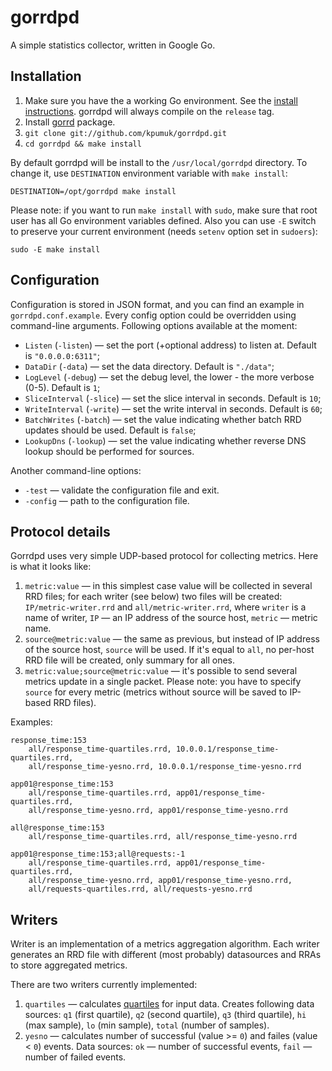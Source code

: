 # gorrdpd

A simple statistics collector, written in Google Go.

## Installation

1. Make sure you have the a working Go environment. See the [install instructions](http://golang.org/doc/install.html). gorrdpd will always compile on the `release` tag.
2. Install [gorrd](http://github.com/kpumuk/gorrd) package.
2. `git clone git://github.com/kpumuk/gorrdpd.git`
3. `cd gorrdpd && make install`

By default gorrdpd will be install to the `/usr/local/gorrdpd` directory. To change it, use `DESTINATION` environment variable with `make install`:

    DESTINATION=/opt/gorrdpd make install

Please note: if you want to run `make install` with `sudo`, make sure that root user has all Go environment variables defined. Also you can use `-E` switch to preserve your current environment (needs `setenv` option set in `sudoers`):

    sudo -E make install

## Configuration

Configuration is stored in JSON format, and you can find an example in `gorrdpd.conf.example`. Every config option could be overridden using command-line arguments. Following options available at the moment:

* `Listen` (`-listen`) — set the port (+optional address) to listen at. Default is `"0.0.0.0:6311"`;
* `DataDir` (`-data`) — set the data directory. Default is `"./data"`;
* `LogLevel` (`-debug`) — set the debug level, the lower - the more verbose (0-5). Default is `1`;
* `SliceInterval` (`-slice`) — set the slice interval in seconds. Default is `10`;
* `WriteInterval` (`-write`) — set the write interval in seconds. Default is `60`;
* `BatchWrites` (`-batch`) — set the value indicating whether batch RRD updates should be used. Default is `false`;
* `LookupDns` (`-lookup`) — set the value indicating whether reverse DNS lookup should be performed for sources.

Another command-line options:

* `-test` — validate the configuration file and exit.
* `-config` — path to the configuration file.

## Protocol details

Gorrdpd uses very simple UDP-based protocol for collecting metrics. Here is what it looks like:

1. `metric:value` — in this simplest case value will be collected in several RRD files; for each writer (see below) two files will be created: `IP/metric-writer.rrd` and `all/metric-writer.rrd`, where `writer` is a name of writer, `IP` — an IP address of the source host, `metric` — metric name.
2. `source@metric:value` — the same as previous, but instead of IP address of the source host, `source` will be used. If it's equal to `all`, no per-host RRD file will be created, only summary for all ones.
3. `metric:value;source@metric:value` — it's possible to send several metrics update in a single packet. Please note: you have to specify `source` for every metric (metrics without source will be saved to IP-based RRD files).

Examples:

    response_time:153
        all/response_time-quartiles.rrd, 10.0.0.1/response_time-quartiles.rrd,
        all/response_time-yesno.rrd, 10.0.0.1/response_time-yesno.rrd

    app01@response_time:153
        all/response_time-quartiles.rrd, app01/response_time-quartiles.rrd,
        all/response_time-yesno.rrd, app01/response_time-yesno.rrd

    all@response_time:153
        all/response_time-quartiles.rrd, all/response_time-yesno.rrd

    app01@response_time:153;all@requests:-1
        all/response_time-quartiles.rrd, app01/response_time-quartiles.rrd,
        all/response_time-yesno.rrd, app01/response_time-yesno.rrd,
        all/requests-quartiles.rrd, all/requests-yesno.rrd

## Writers

Writer is an implementation of a metrics aggregation algorithm. Each writer generates an RRD file with different (most probably) datasources and RRAs to store aggregated metrics.

There are two writers currently implemented:

1. `quartiles` — calculates [quartiles](http://en.wikipedia.org/wiki/Quartile) for input data. Creates following data sources: `q1` (first quartile), `q2` (second quartile), `q3` (third quartile), `hi` (max sample), `lo` (min sample), `total` (number of samples).
2. `yesno` — calculates number of successful (value >= `0`) and failes (value < `0`) events. Data sources: `ok` — number of successful events, `fail` — number of failed events.
